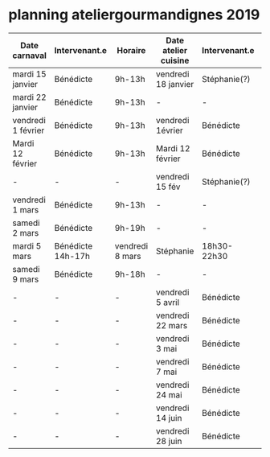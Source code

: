 # planning ateliergourmandignes 2019

| **Date carnaval**  | **Intervenant.e**       | **Horaire**     | **Date atelier cuisine** | **Intervenant.e** | **horaire** |
| ------------------ | ----------------------- | --------------- | ------------------------ | ----------------- | ----------- |
| mardi 15 janvier   | Bénédicte               | 9h-13h          | vendredi 18 janvier      | Stéphanie(?)      | 18h30-230   |
| mardi 22 janvier   | Bénédicte               | 9h-13h          | -                        | -                 | -           |
| vendredi 1 février | Bénédicte               | 9h-13h          | vendredi 1évrier         | Bénédicte         | 18h30-22h30 |
| Mardi 12 février   | Bénédicte               | 9h-13h          | Mardi 12 février         | Bénédicte         | 18h-23h     |
| -                  | -                       | -               | vendredi 15 fév          | Stéphanie(?)      | 18h30-22h30 |
| vendredi 1 mars    | Bénédicte               | 9h-13h          | -                        | -                 | -           |
| samedi 2 mars      | Bénédicte               | 9h-19h          | -                        | -                 |
| mardi 5 mars       | Bénédicte       14h-17h | vendredi 8 mars | Stéphanie                | 18h30-22h30       |
| samedi 9 mars      | Bénédicte               | 9h-18h          | -                        | -                 |
| -                  | -                       | -               | vendredi 5 avril         | Bénédicte         | 18h30-22h30 |
| -                  | -                       | -               | vendredi 22 mars         | Bénédicte         | 18h30-22h30 |
| -                  | -                       | -               | vendredi 3 mai           | Bénédicte         | 18h30-22h30 |
| -                  | -                       | -               | vendredi  7 mai          | Bénédicte         | 18h30-22h30 |
| -                  | -                       | -               | vendredi 24 mai          | Bénédicte         | 18h30-22h30 |
| -                  | -                       | -               | vendredi 14 juin         | Bénédicte         | 18h30-22h30 |
| -                  | -                       | -               | vendredi 28 juin         | Bénédicte         | 18h30-22h30 |
